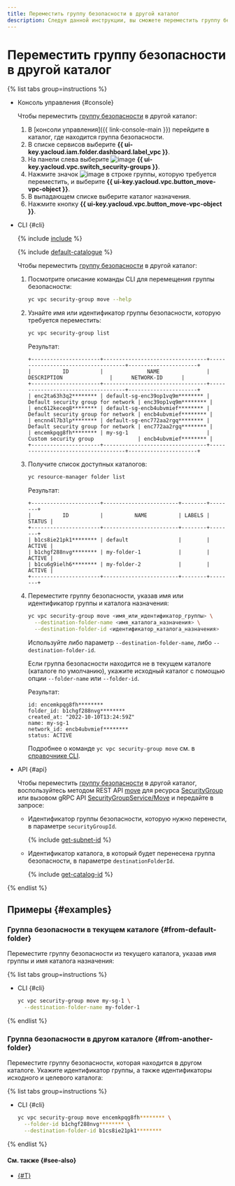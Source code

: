 ```yaml
---
title: Переместить группу безопасности в другой каталог
description: Следуя данной инструкции, вы сможете переместить группу безопасности в другой каталог.
---
```


# Переместить группу безопасности в другой каталог

{% list tabs group=instructions %}

- Консоль управления {#console}

  Чтобы переместить [группу безопасности](../concepts/security-groups.md) в другой каталог:

  1. В [консоли управления]({{ link-console-main }}) перейдите в каталог, где находится группа безопасности.
  1. В списке сервисов выберите **{{ ui-key.yacloud.iam.folder.dashboard.label_vpc }}**.
  1. На панели слева выберите ![image](../../_assets/console-icons/shield.svg) **{{ ui-key.yacloud.vpc.switch_security-groups }}**.
  1. Нажмите значок ![image](../../_assets/console-icons/ellipsis.svg) в строке группы, которую требуется переместить, и выберите **{{ ui-key.yacloud.vpc.button_move-vpc-object }}**.
  1. В выпадающем списке выберите каталог назначения.
  1. Нажмите кнопку **{{ ui-key.yacloud.vpc.button_move-vpc-object }}**.

- CLI {#cli}

  {% include [include](../../_includes/cli-install.md) %}

  {% include [default-catalogue](../../_includes/default-catalogue.md) %}

  Чтобы переместить [группу безопасности](../concepts/security-groups.md) в другой каталог:

  1. Посмотрите описание команды CLI для перемещения группы безопасности:

      ```bash
      yc vpc security-group move --help
      ```

  1. Узнайте имя или идентификатор группы безопасности, которую требуется переместить:

      ```bash
      yc vpc security-group list
      ```

      Результат:

      ```text
      +----------------------+---------------------------------+------------------------------------+----------------------+
      |          ID          |              NAME               |          DESCRIPTION               |      NETWORK-ID      |
      +----------------------+---------------------------------+------------------------------------+----------------------+
      | enc2ta63h3q2******** | default-sg-enc39op1vq9m******** | Default security group for network | enc39op1vq9m******** |
      | enc612keceq8******** | default-sg-encb4ubvmief******** | Default security group for network | encb4ubvmief******** |
      | encnn4l7b3lp******** | default-sg-enc772aa2rgq******** | Default security group for network | enc772aa2rgq******** |
      | encemkpqg8fh******** | my-sg-1                         | Custom security group              | encb4ubvmief******** |
      +----------------------+---------------------------------+------------------------------------+----------------------+
      ```

  1. Получите список доступных каталогов:

      ```bash
      yc resource-manager folder list
      ```

      Результат:

      ```text
      +----------------------+------------------------+--------+--------+
      |          ID          |          NAME          | LABELS | STATUS |
      +----------------------+------------------------+--------+--------+
      | b1cs8ie21pk1******** | default                |        | ACTIVE |
      | b1chgf288nvg******** | my-folder-1            |        | ACTIVE |
      | b1cu6g9ielh6******** | my-folder-2            |        | ACTIVE |
      +----------------------+------------------------+--------+--------+
      ```

  1. Переместите группу безопасности, указав имя или идентификатор группы и каталога назначения:

     ```bash
     yc vpc security-group move <имя_или_идентификатор_группы> \
       --destination-folder-name <имя_каталога_назначения> \
       --destination-folder-id <идентификатор_каталога_назначения>
     ```

     Используйте либо параметр `--destination-folder-name`, либо `--destination-folder-id`.

     Если группа безопасности находится не в текущем каталоге (каталоге по умолчанию), укажите исходный каталог с помощью опции `--folder-name` или `--folder-id`.

     Результат:

     ```text
     id: encemkpqg8fh********
     folder_id: b1chgf288nvg********
     created_at: "2022-10-10T13:24:59Z"
     name: my-sg-1
     network_id: encb4ubvmief********
     status: ACTIVE
     ```

     Подробнее о команде `yc vpc security-group move` см. в [справочнике CLI](../../cli/cli-ref/managed-services/vpc/security-group/move.md).

- API {#api}

  Чтобы переместить [группу безопасности](../concepts/security-groups.md) в другой каталог, воспользуйтесь методом REST API [move](../api-ref/SecurityGroup/move.md) для ресурса [SecurityGroup](../api-ref/SecurityGroup/index.md) или вызовом gRPC API [SecurityGroupService/Move](../api-ref/grpc/SecurityGroup/move.md) и передайте в запросе:

  * Идентификатор группы безопасности, которую нужно перенести, в параметре `securityGroupId`.

    {% include [get-subnet-id](../../_includes/vpc/get-subnet-id.md) %}

  * Идентификатор каталога, в который будет перенесена группа безопасности, в параметре `destinationFolderId`.

    {% include [get-catalog-id](../../_includes/get-catalog-id.md) %}

{% endlist %}

## Примеры {#examples}

### Группа безопасности в текущем каталоге {#from-default-folder}

Переместите группу безопасности из текущего каталога, указав имя группы и имя каталога назначения:

{% list tabs group=instructions %}

- CLI {#cli}

  ```bash
  yc vpc security-group move my-sg-1 \
    --destination-folder-name my-folder-1
  ```

{% endlist %}

### Группа безопасности в другом каталоге {#from-another-folder}

Переместите группу безопасности, которая находится в другом каталоге. Укажите идентификатор группы, а также идентификаторы исходного и целевого каталога:

{% list tabs group=instructions %}

- CLI {#cli}

  ```bash
  yc vpc security-group move encemkpqg8fh******** \
    --folder-id b1chgf288nvg******** \
    --destination-folder-id b1cs8ie21pk1********
  ```

{% endlist %}

#### См. также {#see-also}

* [{#T}](network-move.md)

